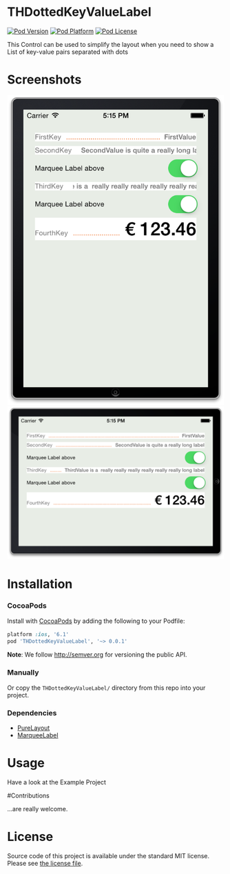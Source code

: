 THDottedKeyValueLabel  
===

[![Pod Version](http://img.shields.io/cocoapods/v/THDottedKeyValueLabel.svg?style=flat)](http://cocoadocs.org/docsets/THDottedKeyValueLabel/)
[![Pod Platform](http://img.shields.io/cocoapods/p/THDottedKeyValueLabel.svg?style=flat)](http://cocoadocs.org/docsets/THDottedKeyValueLabel/)
[![Pod License](http://img.shields.io/cocoapods/l/THDottedKeyValueLabel.svg?style=flat)](http://opensource.org/licenses/MIT)

This Control can be used to simplify the layout when you need to show a List of key-value pairs separated with dots

# Screenshots

![iPhone Portrait](/Screenshots/Screenshot1.png?raw=true)
![iPhone Landscape](/Screenshots/Screenshot2.png?raw=true)

# Installation

### CocoaPods

Install with [CocoaPods](http://cocoapods.org) by adding the following to your Podfile:

``` ruby
platform :ios, '6.1'
pod 'THDottedKeyValueLabel', '~> 0.0.1'
```

**Note**: We follow http://semver.org for versioning the public API.


### Manually

Or copy the `THDottedKeyValueLabel/` directory from this repo into your project.

### Dependencies

* [PureLayout](https://github.com/smileyborg/PureLayout) 
* [MarqueeLabel](https://github.com/cbpowell/MarqueeLabel)

# Usage

Have a look at the Example Project

#Contributions

...are really welcome.

# License

Source code of this project is available under the standard MIT license. Please see [the license file](LICENSE.md).


